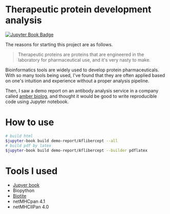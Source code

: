 # Therapeutic protein development analysis
[![Jupyter Book Badge](https://jupyterbook.org/badge.svg)](https://partrita.github.io)

The reasons for starting this project are as follows.

> Therapeutic proteins are proteins that are engineered in the laboratory for pharmaceutical use, and it's very nasty to make.

Bioinformatics tools are widely used to develop protein pharmaceuticals. With so many tools being used, I've found that they are often applied based on one's intuition and experience without a proper analysis pipeline.

Then, I saw a demo report on an antibody analysis service in a company called [amber biolog](https://www.amberbiology.com/), and thought it would be good to write reproducible code using Jupyter notebook.

# How to use

```bash
# build html
$jupyter-book build demo-report/Aflibercept --all
# build pdf by latex
$jupyter-book build demo-report/Aflibercept --builder pdflatex

```

# Tools I used

- [Jupyer book](https://jupyterbook.org/en/stable/intro.html)
- Biopython
- [Biotite](https://www.biotite-python.org/tutorial/target/index.html)
- netMHCpan 4.1
- netMHCIIPan 4.0
